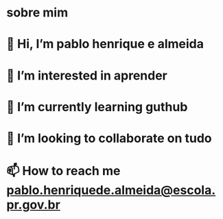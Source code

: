 # sobre mim



# 👋 Hi, I’m pablo henrique e almeida
# 👀 I’m interested in aprender
# 🌱 I’m currently learning guthub
# 💞️ I’m looking to collaborate on tudo
# 📫 How to reach me pablo.henriquede.almeida@escola.pr.gov.br

<!---
pablofgtsd/pablofgtsd is a ✨ special ✨ repository because its `README.md` (this file) appears on your GitHub profile.
You can click the Preview link to take a look at your changes.
--->
